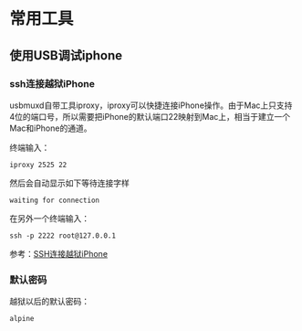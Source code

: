 # 常用工具
## 使用USB调试iphone

### ssh连接越狱iPhone

usbmuxd自带工具iproxy，iproxy可以快捷连接iPhone操作。由于Mac上只支持4位的端口号，所以需要把iPhone的默认端口22映射到Mac上，相当于建立一个Mac和iPhone的通道。

终端输入：
```
iproxy 2525 22
```
然后会自动显示如下等待连接字样
```
waiting for connection
```

在另外一个终端输入：
```
ssh -p 2222 root@127.0.0.1
```

参考：[SSH连接越狱iPhone](https://www.jianshu.com/p/d5fbacb1bf5c)

### 默认密码

越狱以后的默认密码：
```
alpine
```
